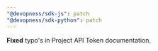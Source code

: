 ```yaml
---
"@devopness/sdk-js": patch
"@devopness/sdk-python": patch
---
```


**Fixed** typo's in Project API Token documentation.
